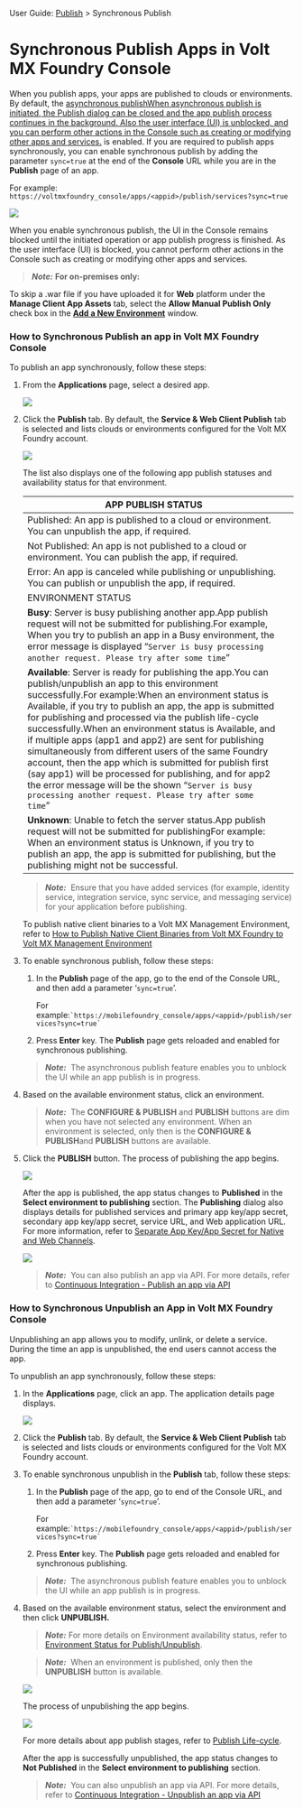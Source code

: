                                

User Guide: [Publish](Publish.md) > Synchronous Publish

Synchronous Publish Apps in Volt MX Foundry Console
==================================================

When you publish apps, your apps are published to clouds or environments. By default, the [asynchronous publishWhen asynchronous publish is initiated, the Publish dialog can be closed and the app publish process continues in the background. Also the user interface (UI) is unblocked, and you can perform other actions in the Console such as creating or modifying other apps and services.](javascript:void(0);) is enabled. If you are required to publish apps synchronously, you can enable synchronous publish by adding the parameter `sync=true` at the end of the **Console** URL while you are in the **Publish** page of an app.

For example: `https://voltmxfoundry_console/apps/<appid>/publish/services?sync=true`

![](Resources/Images/SycPub.png)

When you enable synchronous publish, the UI in the Console remains blocked until the initiated operation or app publish progress is finished. As the user interface (UI) is blocked, you cannot perform other actions in the Console such as creating or modifying other apps and services.

> **_Note:_** **For on-premises only:**  
  
To skip a .war file if you have uploaded it for **Web** platform under the **Manage Client App Assets** tab, select the **Allow Manual Publish Only** check box in the [**Add a New Environment**](Environments.md) window.

### How to Synchronous Publish an app in Volt MX Foundry Console

To publish an app synchronously, follow these steps:

1.  From the **Applications** page, select a desired app.
    
    ![](Resources/Images/unpublish_an_app_-_select_556x109.png)
    
2.  Click the **Publish** tab. By default, the **Service & Web Client Publish** tab is selected and lists clouds or environments configured for the Volt MX Foundry account.
    
    [![](Resources/Images/Publishstatus_thumb_0_48.png)](Resources/Images/Publishstatus.png)
    
    The list also displays one of the following app publish statuses and availability status for that environment.
    
    | APP PUBLISH STATUS ||
    | --- | --- |
    | Published: An app is published to a cloud or environment. You can unpublish the app, if required. ||
    | Not Published: An app is not published to a cloud or environment. You can publish the app, if required. ||
    | Error: An app is canceled while publishing or unpublishing. You can publish or unpublish the app, if required. ||
    | ENVIRONMENT STATUS ||
    | **Busy**: Server is busy publishing another app.App publish request will not be submitted for publishing.For example, When you try to publish an app in a Busy environment, the error message is displayed “`Server is busy processing another request. Please try after some time`” ||
    | **Available**: Server is ready for publishing the app.You can publish/unpublish an app to this environment successfully.For example:When an environment status is Available, if you try to publish an app, the app is submitted for publishing and processed via the publish life-cycle successfully.When an environment status is Available, and if multiple apps (app1 and app2) are sent for publishing simultaneously from different users of the same Foundry account, then the app which is submitted for publish first (say app1) will be processed for publishing, and for app2 the error message will be the shown “`Server is busy processing another request. Please try after some time`” ||
    | **Unknown**: Unable to fetch the server status.App publish request will not be submitted for publishingFor example: When an environment status is Unknown, if you try to publish an app, the app is submitted for publishing, but the publishing might not be successful. ||
    
    > **_Note:_**  Ensure that you have added services (for example, identity service, integration service, sync service, and messaging service) for your application before publishing.  
      
    To publish native client binaries to a Volt MX Management Environment, refer to [How to Publish Native Client Binaries from Volt MX Foundry to Volt MX Management Environment](Publish_Native_Client.md#publishing-native-client-binaries-from-foundry-to-management)
    

1.  To enable synchronous publish, follow these steps:
    
    1.  In the **Publish** page of the app, go to the end of the Console URL, and then add a parameter ‘`sync=true`’.
        
        For example:`` `https://mobilefoundry_console/apps/<appid>/publish/services?sync=true` ``
        
    2.  Press **Enter** key. The **Publish** page gets reloaded and enabled for synchronous publishing.
    
    > **_Note:_**  The asynchronous publish feature enables you to unblock the UI while an app publish is in progress.
    
2.  Based on the available environment status, click an environment.
    
    > **_Note:_**  The **CONFIGURE & PUBLISH** and **PUBLISH** buttons are dim when you have not selected any environment. When an environment is selected, only then is the ****CONFIGURE & PUBLISH****and ****PUBLISH**** buttons are available.
    
3.  Click the **PUBLISH** button. The process of publishing the app begins.
    
    ![](Resources/Images/Publishstatsu.png)
    
    After the app is published, the app status changes to **Published** in the **Select environment to publishing** section. The **Publishing** dialog also displays details for published services and primary app key/app secret, secondary app key/app secret, service URL, and Web application URL. For more information, refer to [Separate App Key/App Secret for Native and Web Channels](SeparateAppKey-Secret.md).
    
    ![](Resources/Images/Published_610x325.png)
    
    > **_Note:_**  You can also publish an app via API. For more details, refer to [Continuous Integration - Publish an app via API](CI_with_Foundry_APIs.md#publish-via-apis)
    

### How to Synchronous Unpublish an App in Volt MX Foundry Console

Unpublishing an app allows you to modify, unlink, or delete a service. During the time an app is unpublished, the end users cannot access the app.

To unpublish an app synchronously, follow these steps:

1.  In the **Applications** page, click an app. The application details page displays.
    
    ![](Resources/Images/unpublish_an_app_-_select_605x118.png)
    
2.  Click the **Publish** tab. By default, the **Service & Web Client Publish** tab is selected and lists clouds or environments configured for the Volt MX Foundry account.
3.  To enable synchronous unpublish in the **Publish** tab, follow these steps:
    
    1.  In the **Publish** page of the app, go to end of the Console URL, and then add a parameter ‘`sync=true`’.
        
        For example:`` `https://mobilefoundry_console/apps/<appid>/publish/services?sync=true` ``
        
    2.  Press **Enter** key. The **Publish** page gets reloaded and enabled for synchronous publishing.
    
    > **_Note:_**  The asynchronous publish feature enables you to unblock the UI while an app publish is in progress.
    
4.  Based on the available environment status, select the environment and then click **UNPUBLISH.**
    
    > **_Note:_** For more details on Environment availability status, refer to [Environment Status for Publish/Unpublish](#ENVIRONMENTstatus).
    
    > **_Note:_**  When an environment is published, only then the **UNPUBLISH** button is available.
    
    [![](Resources/Images/Unpublish_an_app_-_unpublish_thumb_0_48.png)](Resources/Images/Unpublish_an_app_-_unpublish.png)
    
    The process of unpublishing the app begins.
    
    ![](Resources/Images/Publishing5.png)
    
    For more details about app publish stages, refer to [Publish Life-cycle](Publish_LifeCycle.md#publish-life-cycle).
    
    After the app is successfully unpublished, the app status changes to **Not Published** in the **Select environment to publishing** section.
    
    > **_Note:_**  You can also unpublish an app via API. For more details, refer to [Continuous Integration - Unpublish an app via API](CI_with_Foundry_APIs.md#unpublish)
